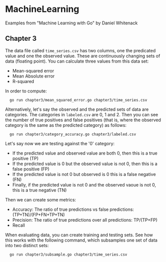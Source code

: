 # MachineLearning

Examples from "Machine Learning with Go" by Daniel Whitenack

## Chapter 3

The data file called `time_series.csv` has two columns, one the
predicated value and one the observed value. These are continuously
changing sets of data (floating point). You can calculate three values
from this data set:

  * Mean-squared error
  * Mean Absolute error
  * R-squared

In order to compute:

```
  go run chapter3/mean_squared_error.go chapter3/time_series.csv
```

Alternatively, let's say the observed and the predicted sets of data
are categories. The categories in `labeled.csv` are 0, 1 and 2. Then
you can see the number of true positives and false positives (that is,
where the observed category is the same as the predicted category)
as follows:

```
  go run chapter3/category_accuracy.go chapter3/labeled.csv
```

Let's say now we are testing against the '0' category:

  * If the predicted value and observed value are both 0, then this is a true positive (TP)
  * If the predicted value is 0 but the observed value is not 0, then this is a false positive (FP)
  * If the predicted value is not 0 but observed is 0 this is a false negative (FN)
  * Finally, if the predicted value is not 0 and the observed vaoue is not 0, this is a true negative (TN)

Then we can create some metrics:

  * Accuracy: The ratio of true predictions vs false predictions: (TP+TN)/(FP+FN+TP+TN)
  * Precision: The ratio of true predictions over all predictions: TP/(TP+FP)
  * Recall

When evaluating data, you can create training and testing sets. See how this works with
the following command, which subsamples one set of data into two distinct sets:

```
  go run chapter3/subsample.go chapter3/time_series.csv
```

